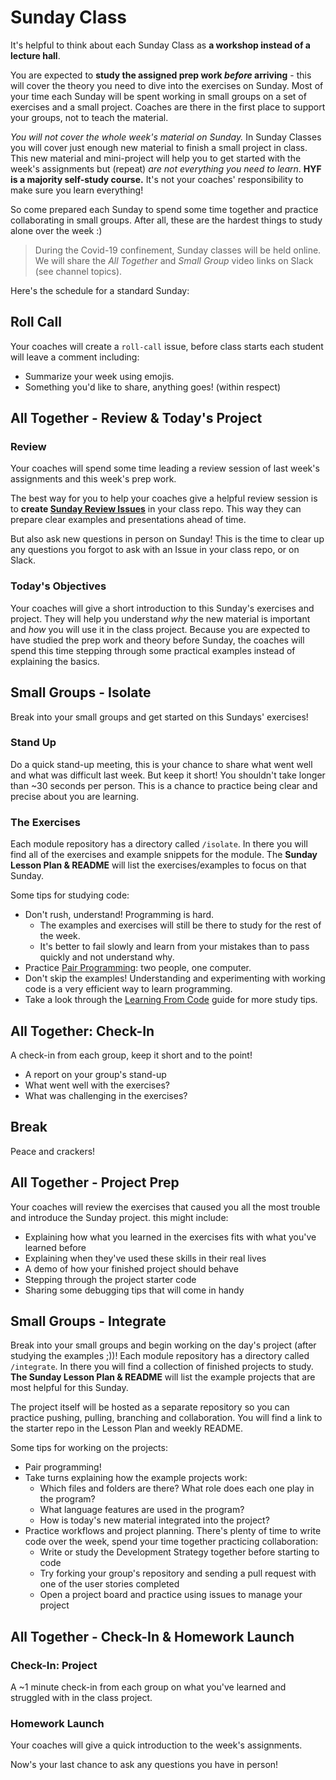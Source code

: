 # Sunday Class

It's helpful to think about each Sunday Class as **a workshop instead of a lecture hall**.

You are expected to **study the assigned prep work _before_ arriving** - this will cover the theory you need to dive into the exercises on Sunday. Most of your time each Sunday will be spent working in small groups on a set of exercises and a small project. Coaches are there in the first place to support your groups, not to teach the material.

_You will not cover the whole week's material on Sunday._ In Sunday Classes you will cover just enough new material to finish a small project in class.  This new material and mini-project will help you to get started with the week's assignments but (repeat) _are not everything you need to learn_.  **HYF is a majority self-study course.** It's not your coaches' responsibility to make sure you learn everything!

So come prepared each Sunday to spend some time together and practice collaborating in small groups.  After all, these are the hardest things to study alone over the week :)

> During the  Covid-19 confinement, Sunday classes will be held online. We will share the _All Together_ and _Small Group_ video links on Slack (see channel topics).

Here's the schedule for a standard Sunday:

## Roll Call

Your coaches will create a `roll-call` issue, before class starts each student will leave a comment including:

* Summarize your week using emojis.
* Something you'd like to share, anything goes! (within respect)

## All Together - Review & Today's Project

### Review

Your coaches will spend some time leading a review session of last week's assignments and this week's prep work.

The best way for you to help your coaches give a helpful review session is to **create [Sunday Review Issues](https://home.hackyourfuture.be/students/asking-for-help)** in your class repo.  This way they can prepare clear examples and presentations ahead of time.

But also ask new questions in person on Sunday! This is the time to clear up any questions you forgot to ask with an Issue in your class repo, or on Slack.

### Today's Objectives

Your coaches will give a short introduction to this Sunday's exercises and project. They will help you understand _why_ the new material is important and _how_ you will use it in the class project. Because you are expected to have studied the prep work and theory before Sunday, the coaches will spend this time stepping through some practical examples instead of explaining the basics.

## Small Groups - Isolate

Break into your small groups and get started on this Sundays' exercises!

### Stand Up

Do a quick stand-up meeting, this is your chance to share what went well and what was difficult last week.  But keep it short! You shouldn't take longer than ~30 seconds per person. This is a chance to practice being clear and precise about you are learning.



### The Exercises

Each module repository has a directory called `/isolate`.  In there you will find all of the exercises and example snippets for the module.  The **Sunday Lesson Plan & README** will list the exercises/examples to focus on that Sunday.

Some tips for studying code:

* Don't rush, understand!  Programming is hard.
  * The examples and exercises will still be there to study for the rest of the week.
  * It's better to fail slowly and learn from your mistakes than to pass quickly and not understand why.
* Practice [Pair Programming](https://study.hackyourfuture.be/collaborating/pair-programming): two people, one computer.
* Don't skip the examples!  Understanding and experimenting with working code is a very efficient way to learn programming.
* Take a look through the [Learning From Code](https://study.hackyourfuture.be/learning/learning-from-code) guide for more study tips.

## All Together: Check-In

A check-in from each group, keep it short and to the point!

* A report on your group's stand-up
* What went well with the exercises?
* What was challenging in the exercises?

## Break

Peace and crackers!

## All Together - Project Prep

Your coaches will review the exercises that caused you all the most trouble and introduce the Sunday project. this might include:

* Explaining how what you learned in the exercises fits with what you've learned before
* Explaining when they've used these skills in their real lives
* A demo of how your finished project should behave
* Stepping through the project starter code
* Sharing some debugging tips that will come in handy

## Small Groups - Integrate

Break into your small groups and begin working on the day's project (after studying the examples ;))!
Each module repository has a directory called `/integrate`.  In there you will find a collection of finished projects to study.  **The Sunday Lesson Plan & README** will list the example projects that are most helpful for this Sunday.

The project itself will be hosted as a separate repository so you can practice pushing, pulling, branching and collaboration.  You will find a link to the starter repo in the Lesson Plan and weekly README.

Some tips for working on the projects:

* Pair programming!
* Take turns explaining how the example projects work:
  * Which files and folders are there? What role does each one play in the program?
  * What language features are used in the program?
  * How is today's new material integrated into the project?
* Practice workflows and project planning. There's plenty of time to write code over the week, spend your time together practicing collaboration:
  * Write or study the Development Strategy together before starting to code
  * Try forking your group's repository and sending a pull request with one of the user stories completed
  * Open a project board and practice using issues to manage your project

## All Together - Check-In & Homework Launch

### Check-In: Project

A ~1 minute check-in from each group on what you've learned and struggled with in the class project.

### Homework Launch

Your coaches will give a quick introduction to the week's assignments.

Now's your last chance to ask any questions you have in person!
